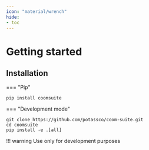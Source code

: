 ```yaml
---
icon: "material/wrench"
hide:
- toc
---
```


# Getting started

## Installation

=== "Pip"

```console
pip install coomsuite
```

=== "Development mode"

```console
git clone https://github.com/potassco/coom-suite.git
cd coomsuite
pip install -e .[all]
```

!!! warning
    Use only for development purposes
